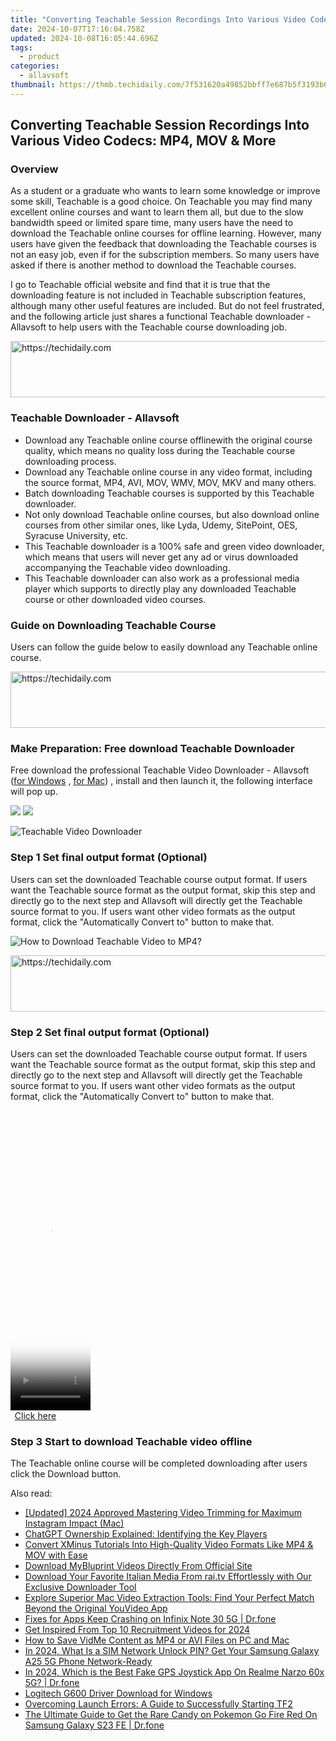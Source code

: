 ```yaml
---
title: "Converting Teachable Session Recordings Into Various Video Codecs: MP4, MOV & More"
date: 2024-10-07T17:16:04.758Z
updated: 2024-10-08T16:05:44.696Z
tags:
  - product
categories:
  - allavsoft
thumbnail: https://thmb.techidaily.com/7f531620a49852bbff7e687b5f3193b68bdfdcb0db935514f90e93325010d261.jpg
---
```


## Converting Teachable Session Recordings Into Various Video Codecs: MP4, MOV & More

### Overview

As a student or a graduate who wants to learn some knowledge or improve some skill, Teachable is a good choice. On Teachable you may find many excellent online courses and want to learn them all, but due to the slow bandwidth speed or limited spare time, many users have the need to download the Teachable online courses for offline learning. However, many users have given the feedback that downloading the Teachable courses is not an easy job, even if for the subscription members. So many users have asked if there is another method to download the Teachable courses.

I go to Teachable official website and find that it is true that the downloading feature is not included in Teachable subscription features, although many other useful features are included. But do not feel frustrated, and the following article just shares a functional Teachable downloader - Allavsoft to help users with the Teachable course downloading job.

<!-- affiliate ads begin -->
<a href="https://bluettiit.sjv.io/c/5597632/2148129/17093" target="_top" id="2148129">
  <img src="//a.impactradius-go.com/display-ad/17093-2148129" border="0" alt="https://techidaily.com" width="728" height="90"/>
</a>
<img height="0" width="0" src="https://bluettiit.sjv.io/i/5597632/2148129/17093" style="position:absolute;visibility:hidden;" border="0" />
<!-- affiliate ads end -->

### Teachable Downloader - Allavsoft

* Download any Teachable online course offlinewith the original course quality, which means no quality loss during the Teachable course downloading process.
* Download any Teachable online course in any video format, including the source format, MP4, AVI, MOV, WMV, MOV, MKV and many others.
* Batch downloading Teachable courses is supported by this Teachable downloader.
* Not only download Teachable online courses, but also download online courses from other similar ones, like Lyda, Udemy, SitePoint, OES, Syracuse University, etc.
* This Teachable downloader is a 100% safe and green video downloader, which means that users will never get any ad or virus downloaded accompanying the Teachable video downloading.
* This Teachable downloader can also work as a professional media player which supports to directly play any downloaded Teachable course or other downloaded video courses.

### Guide on Downloading Teachable Course

Users can follow the guide below to easily download any Teachable online course.

<!-- affiliate ads begin -->
<a href="https://aligracehair.sjv.io/c/5597632/2027195/19272" target="_top" id="2027195">
  <img src="//a.impactradius-go.com/display-ad/19272-2027195" border="0" alt="https://techidaily.com" width="728" height="90"/>
</a>
<img height="0" width="0" src="https://aligracehair.sjv.io/i/5597632/2027195/19272" style="position:absolute;visibility:hidden;" border="0" />
<!-- affiliate ads end -->

### Make Preparation: Free download Teachable Downloader

Free download the professional Teachable Video Downloader - Allavsoft ([for Windows](https://tools.techidaily.com/allavsoft/products/) , [for Mac](https://tools.techidaily.com/allavsoft/products/)) , install and then launch it, the following interface will pop up.

[![](https://www.allavsoft.com/how-to/../images/how-to/free-download-win.jpg)](https://tools.techidaily.com/allavsoft/products/) [![](https://www.allavsoft.com/how-to/../images/how-to/free-download-mac.jpg)](https://tools.techidaily.com/allavsoft/products/)

![Teachable Video Downloader](https://www.allavsoft.com/how-to/../images/allavsoft/screen-shot-600.jpg)

### Step 1 Set final output format (Optional)

Users can set the downloaded Teachable course output format. If users want the Teachable source format as the output format, skip this step and directly go to the next step and Allavsoft will directly get the Teachable source format to you. If users want other video formats as the output format, click the "Automatically Convert to" button to make that.

![How to Download Teachable Video to MP4?](https://www.allavsoft.com/how-to/../images/how-to/download-rtmp-video/download-rtmp-video.jpg)

<!-- affiliate ads begin -->
<a href="https://unicoeye.pxf.io/c/5597632/2148775/18498" target="_top" id="2148775">
  <img src="//a.impactradius-go.com/display-ad/18498-2148775" border="0" alt="https://techidaily.com" width="728" height="90"/>
</a>
<img height="0" width="0" src="https://unicoeye.pxf.io/i/5597632/2148775/18498" style="position:absolute;visibility:hidden;" border="0" />
<!-- affiliate ads end -->

### Step 2 Set final output format (Optional)

Users can set the downloaded Teachable course output format. If users want the Teachable source format as the output format, skip this step and directly go to the next step and Allavsoft will directly get the Teachable source format to you. If users want other video formats as the output format, click the "Automatically Convert to" button to make that.

<!-- affiliate ads begin -->
<span id="1975636">
					<video width="128" height="480" style="cursor:pointer"
           poster="//a.impactradius-go.com/display-clicktoplayimage/1975636.png"
           onclick="if(!this.playClicked){this.play();this.setAttribute('controls',true);this.playClicked=true;}">
	   <source src="//a.impactradius-go.com/display-ad/22993-1975636">
	   <img src="//a.impactradius-go.com/display-clicktoplayimage/1975636.png" style="border: none; height: 100%; width: 100%; object-fit: contain">
	</video>
	<div style="width:80px;text-align:center"><a href="javascript:window.open(decodeURIComponent('https%3A%2F%2Fhomestyler.sjv.io%2Fc%2F5597632%2F1975636%2F22993'), '_blank');void(0);">Click here</a></div>
</span>
<img height="0" width="0" src="https://imp.pxf.io/i/5597632/1975636/22993" style="position:absolute;visibility:hidden;" border="0" />
<!-- affiliate ads end -->

### Step 3 Start to download Teachable video offline

The Teachable online course will be completed downloading after users click the Download button.

<ins class="adsbygoogle"
     style="display:block"
     data-ad-format="autorelaxed"
     data-ad-client="ca-pub-7571918770474297"
     data-ad-slot="1223367746"></ins>

<ins class="adsbygoogle"
     style="display:block"
     data-ad-client="ca-pub-7571918770474297"
     data-ad-slot="8358498916"
     data-ad-format="auto"
     data-full-width-responsive="true"></ins>

<span class="atpl-alsoreadstyle">Also read:</span>
<div><ul>
<li><a href="https://instagram-video-recordings.techidaily.com/updated-2024-approved-mastering-video-trimming-for-maximum-instagram-impact-mac/"><u>[Updated] 2024 Approved Mastering Video Trimming for Maximum Instagram Impact (Mac)</u></a></li>
<li><a href="https://tech-renaissance.techidaily.com/chatgpt-ownership-explained-identifying-the-key-players/"><u>ChatGPT Ownership Explained: Identifying the Key Players</u></a></li>
<li><a href="https://win-reviews.techidaily.com/convert-xminus-tutorials-into-high-quality-video-formats-like-mp4-and-mov-with-ease/"><u>Convert XMinus Tutorials Into High-Quality Video Formats Like MP4 & MOV with Ease</u></a></li>
<li><a href="https://win-reviews.techidaily.com/download-mybluprint-videos-directly-from-official-site/"><u>Download MyBluprint Videos Directly From Official Site</u></a></li>
<li><a href="https://win-reviews.techidaily.com/download-your-favorite-italian-media-from-raitv-effortlessly-with-our-exclusive-downloader-tool/"><u>Download Your Favorite Italian Media From rai.tv Effortlessly with Our Exclusive Downloader Tool</u></a></li>
<li><a href="https://win-reviews.techidaily.com/explore-superior-mac-video-extraction-tools-find-your-perfect-match-beyond-the-original-youvideo-app/"><u>Explore Superior Mac Video Extraction Tools: Find Your Perfect Match Beyond the Original YouVideo App</u></a></li>
<li><a href="https://howto.techidaily.com/fixes-for-apps-keep-crashing-on-infinix-note-30-5g-drfone-by-drfone-fix-android-problems-fix-android-problems/"><u>Fixes for Apps Keep Crashing on Infinix Note 30 5G | Dr.fone</u></a></li>
<li><a href="https://youtube-stream.techidaily.com/get-inspired-from-top-10-recruitment-videos-for-2024/"><u>Get Inspired From Top 10 Recruitment Videos for 2024</u></a></li>
<li><a href="https://win-reviews.techidaily.com/how-to-save-vidme-content-as-mp4-or-avi-files-on-pc-and-mac/"><u>How to Save VidMe Content as MP4 or AVI Files on PC and Mac</u></a></li>
<li><a href="https://sim-unlock.techidaily.com/in-2024-what-is-a-sim-network-unlock-pin-get-your-samsung-galaxy-a25-5g-phone-network-ready-by-drfone-android/"><u>In 2024, What Is a SIM Network Unlock PIN? Get Your Samsung Galaxy A25 5G Phone Network-Ready</u></a></li>
<li><a href="https://phone-solutions.techidaily.com/in-2024-which-is-the-best-fake-gps-joystick-app-on-realme-narzo-60x-5g-drfone-by-drfone-virtual-android/"><u>In 2024, Which is the Best Fake GPS Joystick App On Realme Narzo 60x 5G? | Dr.fone</u></a></li>
<li><a href="https://win-dash.techidaily.com/logitech-g600-driver-download-for-windows/"><u>Logitech G600 Driver Download for Windows</u></a></li>
<li><a href="https://win-answers.techidaily.com/overcoming-launch-errors-a-guide-to-successfully-starting-tf2/"><u>Overcoming Launch Errors: A Guide to Successfully Starting TF2</u></a></li>
<li><a href="https://change-location.techidaily.com/the-ultimate-guide-to-get-the-rare-candy-on-pokemon-go-fire-red-on-samsung-galaxy-s23-fe-drfone-by-drfone-virtual-android/"><u>The Ultimate Guide to Get the Rare Candy on Pokemon Go Fire Red On Samsung Galaxy S23 FE | Dr.fone</u></a></li>
</ul></div>

